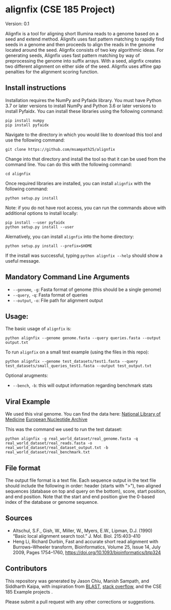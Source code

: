 # alignfix (CSE 185 Project)

Version: 0.1

Alignfix is a tool for aligning short Illumina reads to a genome based on a seed and extend method.
Alignifx uses fast pattern matching to rapidly find seeds in a genome and then proceeds to align the reads 
in the genome located around the seed. Alignfix consists of two key algorithmic ideas. For generating seeds,
Alignfix uses fast pattern matching by way of preprocessing the genome into suffix arrays. With a seed, alignfix creates
two different alignment on either side of the seed. Alignfix uses affine gap penalties for the alignment scoring
function.

## Install instructions
Installation requires the NumPy and Pyfaidx library. You must have Python 3.7 or later versions to install NumPy and Python 3.6 or later versions to install Pyfaidx.
You can install these libraries using the following command:
```
pip install numpy
pip install pyfaidx
```
Navigate to the directory in which you would like to download this tool and use the following command:
```
git clone https://github.com/msampath25/alignfix
```
Change into that directory and install the tool so that it can be used from the command line. You can do this with the following command:
```
cd alignfix
```
Once required libraries are installed, you can install ```alignfix``` with the following command: 
```
python setup.py install
```
Note: if you do not have root access, you can run the commands above with additional options to install locally:
```
pip install --user pyfaidx
python setup.py install --user
```
Alernatively, you can install ```alignfix``` into the home directory:
```
python setup.py install --prefix=$HOME
```
If the install was successful, typing ```python alignfix --help``` should show a useful message. 

## Mandatory Command Line Arguments
- `--genome`, `-g`: Fasta format of genome (this should be a single genome)
- `--query`, `-q`: Fasta format of queries
- `--output`, `-o`: File path for alignment output

## Usage:
The basic usage of ```alignfix``` is:
```
python alignfix --genome genome.fasta --query queries.fasta --output output.txt
```
To run ```alignfix``` on a small test example (using the files in this repo):
```
python alignfix --genome test_datasets/test1.fasta --query test_datasets/small_queries_test1.fasta --output test_output.txt
```
Optional arugments:

- `--bench`, `-b`: this will output information regarding benchmark stats


## Viral Example

We used this viral genome. You can find the data here: [National Library of Medicine](https://www.ncbi.nlm.nih.gov/nuccore/NC_045512.2) [European Nucleotide Archive](https://www.ebi.ac.uk/ena/browser/view/PRJEB37886)

This was the command we used to run the test dataset: 

```
python alignfix -g real_world_dataset/real_genome.fasta -q real_world_dataset/real_reads.fasta -o real_world_dataset/real_dataset_output.txt -b real_world_dataset/real_benchmark.txt
```

## File format
The output file format is a text file. Each sequence output in the text file should include the following in order: 
header (starts with ">"), two aligned sequences (database on top and query on the bottom), score, start position, and end position. Note that the start and end
position give the 0-based index of the database or genome sequence.

## Sources

- Altschul, S.F., Gish, W., Miller, W., Myers, E.W., Lipman, D.J. (1990) “Basic local alignment search tool.” J. Mol. Biol. 215:403-410
- Heng Li, Richard Durbin, Fast and accurate short read alignment with Burrows–Wheeler transform, Bioinformatics, Volume 25, Issue 14, July 2009, Pages 1754–1760, https://doi.org/10.1093/bioinformatics/btp324



## Contributors
This repository was generated by Jason Chiu, Manish Sampath, and Siddharth Kaipa, with inspiration from [BLAST](https://blast.ncbi.nlm.nih.gov/Blast.cgi), [stack overflow](https://stackoverflow.com/questions/56534678/how-to-create-a-cli-in-python-that-can-be-installed-with-pip/66010978#66010978), and the CSE 185 Example projects .

Please submit a pull request with any other corrections or suggestions.

